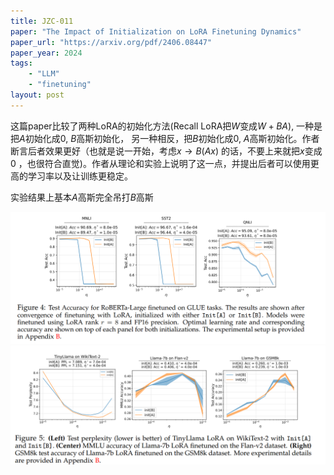 ```yaml
---
title: JZC-011
paper: "The Impact of Initialization on LoRA Finetuning Dynamics"
paper_url: "https://arxiv.org/pdf/2406.08447" 
paper_year: 2024
tags: 
    - "LLM"
    - "finetuning"
layout: post
---
```


这篇paper比较了两种LoRA的初始化方法(Recall LoRA把$W$变成$W+BA$), 一种是把$A$初始化成0, $B$高斯初始化，
另一种相反，把$B$初始化成0, $A$高斯初始化。作者断言后者效果更好（也就是说一开始，考虑$x\to B(Ax)$ 的话，不要上来就把$x$变成0
，也很符合直觉)。作者从理论和实验上说明了这一点，并提出后者可以使用更高的学习率以及让训练更稳定。

实验结果上基本$A$高斯完全吊打$B$高斯

![image](/papers/JZC-imgs/11_1.png)
![image](/papers/JZC-imgs/11_2.png)